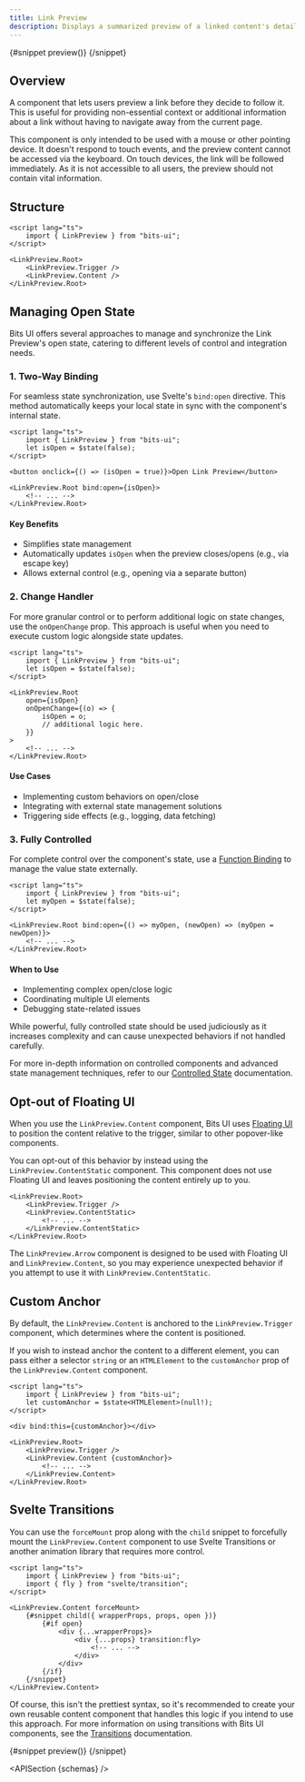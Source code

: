 ```yaml
---
title: Link Preview
description: Displays a summarized preview of a linked content's details or information.
---
```


<script>
	import { APISection, ComponentPreviewV2, LinkPreviewDemo, LinkPreviewDemoTransition, Callout } from '$lib/components/index.js'
	export let schemas;
</script>

<ComponentPreviewV2 name="link-preview-demo" comp="LinkPreview">

{#snippet preview()}
<LinkPreviewDemo />
{/snippet}

</ComponentPreviewV2>

## Overview

A component that lets users preview a link before they decide to follow it. This is useful for providing non-essential context or additional information about a link without having to navigate away from the current page.

<Callout type="warning" title="A note about mobile devices!">

This component is only intended to be used with a mouse or other pointing device. It doesn't respond to touch events, and the preview content cannot be accessed via the keyboard. On touch devices, the link will be followed immediately. As it is not accessible to all users, the preview should not contain vital information.

</Callout>

## Structure

```svelte
<script lang="ts">
	import { LinkPreview } from "bits-ui";
</script>

<LinkPreview.Root>
	<LinkPreview.Trigger />
	<LinkPreview.Content />
</LinkPreview.Root>
```

## Managing Open State

Bits UI offers several approaches to manage and synchronize the Link Preview's open state, catering to different levels of control and integration needs.

### 1. Two-Way Binding

For seamless state synchronization, use Svelte's `bind:open` directive. This method automatically keeps your local state in sync with the component's internal state.

```svelte {3,6,8}
<script lang="ts">
	import { LinkPreview } from "bits-ui";
	let isOpen = $state(false);
</script>

<button onclick={() => (isOpen = true)}>Open Link Preview</button>

<LinkPreview.Root bind:open={isOpen}>
	<!-- ... -->
</LinkPreview.Root>
```

#### Key Benefits

-   Simplifies state management
-   Automatically updates `isOpen` when the preview closes/opens (e.g., via escape key)
-   Allows external control (e.g., opening via a separate button)

### 2. Change Handler

For more granular control or to perform additional logic on state changes, use the `onOpenChange` prop. This approach is useful when you need to execute custom logic alongside state updates.

```svelte {3,7-11}
<script lang="ts">
	import { LinkPreview } from "bits-ui";
	let isOpen = $state(false);
</script>

<LinkPreview.Root
	open={isOpen}
	onOpenChange={(o) => {
		isOpen = o;
		// additional logic here.
	}}
>
	<!-- ... -->
</LinkPreview.Root>
```

#### Use Cases

-   Implementing custom behaviors on open/close
-   Integrating with external state management solutions
-   Triggering side effects (e.g., logging, data fetching)

### 3. Fully Controlled

For complete control over the component's state, use a [Function Binding](https://svelte.dev/docs/svelte/bind#Function-bindings) to manage the value state externally.

```svelte
<script lang="ts">
	import { LinkPreview } from "bits-ui";
	let myOpen = $state(false);
</script>

<LinkPreview.Root bind:open={() => myOpen, (newOpen) => (myOpen = newOpen)}>
	<!-- ... -->
</LinkPreview.Root>
```

#### When to Use

-   Implementing complex open/close logic
-   Coordinating multiple UI elements
-   Debugging state-related issues

<Callout>

While powerful, fully controlled state should be used judiciously as it increases complexity and can cause unexpected behaviors if not handled carefully.

For more in-depth information on controlled components and advanced state management techniques, refer to our [Controlled State](/docs/controlled-state) documentation.

</Callout>

## Opt-out of Floating UI

When you use the `LinkPreview.Content` component, Bits UI uses [Floating UI](https://floating-ui.com/) to position the content relative to the trigger, similar to other popover-like components.

You can opt-out of this behavior by instead using the `LinkPreview.ContentStatic` component. This component does not use Floating UI and leaves positioning the content entirely up to you.

```svelte /LinkPreview.ContentStatic/
<LinkPreview.Root>
	<LinkPreview.Trigger />
	<LinkPreview.ContentStatic>
		<!-- ... -->
	</LinkPreview.ContentStatic>
</LinkPreview.Root>
```

<Callout type="warning" title="Heads up!" class="mt-6">

The `LinkPreview.Arrow` component is designed to be used with Floating UI and `LinkPreview.Content`, so you may experience unexpected behavior if you attempt to use it with `LinkPreview.ContentStatic`.

</Callout>

## Custom Anchor

By default, the `LinkPreview.Content` is anchored to the `LinkPreview.Trigger` component, which determines where the content is positioned.

If you wish to instead anchor the content to a different element, you can pass either a selector `string` or an `HTMLElement` to the `customAnchor` prop of the `LinkPreview.Content` component.

```svelte
<script lang="ts">
	import { LinkPreview } from "bits-ui";
	let customAnchor = $state<HTMLElement>(null!);
</script>

<div bind:this={customAnchor}></div>

<LinkPreview.Root>
	<LinkPreview.Trigger />
	<LinkPreview.Content {customAnchor}>
		<!-- ... -->
	</LinkPreview.Content>
</LinkPreview.Root>
```

## Svelte Transitions

You can use the `forceMount` prop along with the `child` snippet to forcefully mount the `LinkPreview.Content` component to use Svelte Transitions or another animation library that requires more control.

```svelte /forceMount/ /transition:fly/
<script lang="ts">
	import { LinkPreview } from "bits-ui";
	import { fly } from "svelte/transition";
</script>

<LinkPreview.Content forceMount>
	{#snippet child({ wrapperProps, props, open })}
		{#if open}
			<div {...wrapperProps}>
				<div {...props} transition:fly>
					<!-- ... -->
				</div>
			</div>
		{/if}
	{/snippet}
</LinkPreview.Content>
```

Of course, this isn't the prettiest syntax, so it's recommended to create your own reusable content component that handles this logic if you intend to use this approach. For more information on using transitions with Bits UI components, see the [Transitions](/docs/transitions) documentation.

<ComponentPreviewV2 name="link-preview-demo-transition" comp="LinkPreview" containerClass="mt-4">

{#snippet preview()}
<LinkPreviewDemoTransition />
{/snippet}

</ComponentPreviewV2>

<APISection {schemas} />
